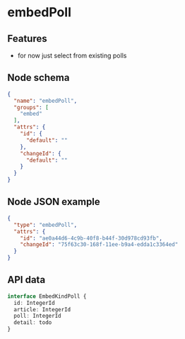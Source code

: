 # embedPoll

## Features
- for now just select from existing polls

## Node schema

```json
{
  "name": "embedPoll",
  "groups": [
    "embed"
  ],
  "attrs": {
    "id": {
      "default": ""
    },
    "changeId": {
      "default": ""
    }
  }
}
```

## Node JSON example

```json
{
  "type": "embedPoll",
  "attrs": {
    "id": "ae0a44d6-4c9b-40f8-b44f-30d978cd93fb",
    "changeId": "75f63c30-168f-11ee-b9a4-edda1c3364ed"
  }
}
```

## API data

```ts
interface EmbedKindPoll {
  id: IntegerId
  article: IntegerId
  poll: IntegerId
  detail: todo
}
```
